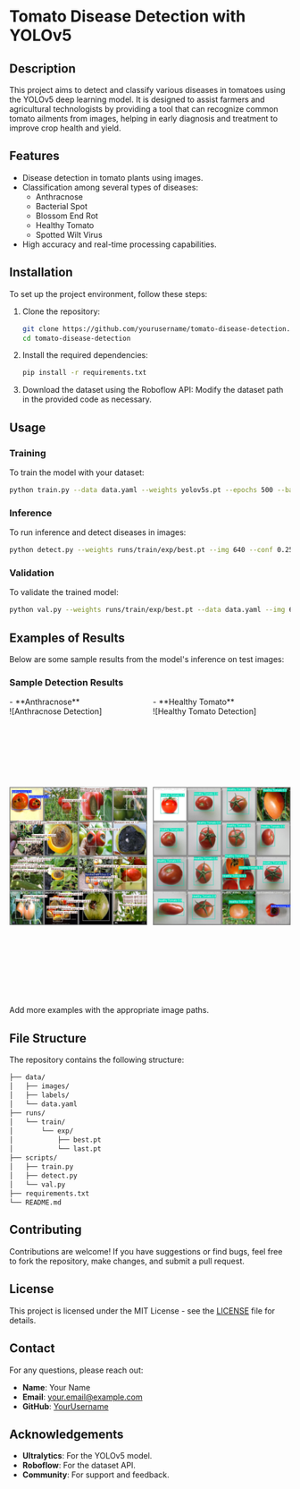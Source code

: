 # Tomato Disease Detection with YOLOv5

## Description

This project aims to detect and classify various diseases in tomatoes using the YOLOv5 deep learning model. It is designed to assist farmers and agricultural technologists by providing a tool that can recognize common tomato ailments from images, helping in early diagnosis and treatment to improve crop health and yield.

## Features

- Disease detection in tomato plants using images.
- Classification among several types of diseases:
  - Anthracnose
  - Bacterial Spot
  - Blossom End Rot
  - Healthy Tomato
  - Spotted Wilt Virus
- High accuracy and real-time processing capabilities.

## Installation

To set up the project environment, follow these steps:

1. Clone the repository:

   ```bash
   git clone https://github.com/yourusername/tomato-disease-detection.git
   cd tomato-disease-detection
   ```

2. Install the required dependencies:

   ```bash
   pip install -r requirements.txt
   ```

3. Download the dataset using the Roboflow API:
   Modify the dataset path in the provided code as necessary.

## Usage

### Training

To train the model with your dataset:

```bash
python train.py --data data.yaml --weights yolov5s.pt --epochs 500 --batch 64 --img 640
```

### Inference

To run inference and detect diseases in images:

```bash
python detect.py --weights runs/train/exp/best.pt --img 640 --conf 0.25 --source data/images/
```

### Validation

To validate the trained model:

```bash
python val.py --weights runs/train/exp/best.pt --data data.yaml --img 640
```

## Examples of Results

Below are some sample results from the model's inference on test images:

### Sample Detection Results

  <div style="display:flex; align-items: center; gap: 10px">
   <div >
  - **Anthracnose**<br/>
    ![Anthracnose Detection]
    <div >
      <img src="results/val_batch0_pred.jpg" height="500px" width="100%"
          style="object-fit:contain"
      />
    </div>
   </div>
   <div>
   - **Healthy Tomato** <br/>
    ![Healthy Tomato Detection]
    <div>
      <img src="results/val_batch1_pred.jpg" height="500px" width="100%"
          style="object-fit:contain"
      />
    </div>
   </div>
</div>

Add more examples with the appropriate image paths.

## File Structure

The repository contains the following structure:

```
├── data/
│   ├── images/
│   ├── labels/
│   └── data.yaml
├── runs/
│   └── train/
│       └── exp/
│           ├── best.pt
│           └── last.pt
├── scripts/
│   ├── train.py
│   ├── detect.py
│   └── val.py
├── requirements.txt
└── README.md
```

## Contributing

Contributions are welcome! If you have suggestions or find bugs, feel free to fork the repository, make changes, and submit a pull request.

## License

This project is licensed under the MIT License - see the [LICENSE](LICENSE) file for details.

## Contact

For any questions, please reach out:

- **Name**: Your Name
- **Email**: [your.email@example.com](mailto:your.email@example.com)
- **GitHub**: [YourUsername](https://github.com/yourusername)

## Acknowledgements

- **Ultralytics**: For the YOLOv5 model.
- **Roboflow**: For the dataset API.
- **Community**: For support and feedback.
